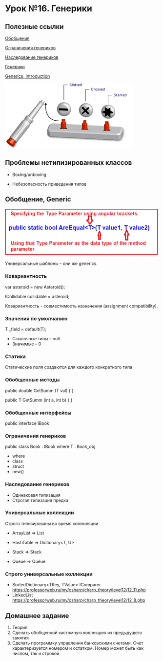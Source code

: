 # Урок №16. Генерики

## Полезные ссылки

[Обобщения](https://metanit.com/sharp/tutorial/3.12.php)

[Ограничения генериков](https://metanit.com/sharp/tutorial/3.38.php)

[Наследование генериков](https://metanit.com/sharp/tutorial/3.39.php)

[Генерики](https://docs.microsoft.com/ru-ru/dotnet/standard/generics/collections)

[Generics, Introduction](https://www.geeksforgeeks.org/c-sharp-generics-introduction/)

![Generics](/Module-3/images/generics.png)

## Проблемы нетипизированных классов

* Boxing/unboxing

* Небезопасность приведения типов

## Обобщение, Generic

![Generics](/Module-3/images/generics-c.png)

Универсальные шаблоны – они же generics.

### Ковариантность

var asteroid = new Asteroid();
 
ICollidable collidable = asteroid;

Ковариантность - совместимость назначения (assignment compatibility).

### Значения по умолчанию

T _field = default(T);

* Ссылочные типы – null
* Значимые – 0

### Статика

Статические поля создаются для каждого конкретного типа

### Обобщенные методы

public double GetSumm<T> (T val)
{
}

public T GetSumm<T> (int a, int b)
{
}

### Обобщенные интерфейсы

public interface IBook<T>

### Ограничения генериков

public class Book<T> : IBook<T> where T : Book_obj

* where
* class
* struct
* new()

### Наследование генериков

* Одинаковая типизация
* Строгая типизация предка

### Универсальные коллекции

Строго типизированы во время компиляции

* ArrayList => List<T>

* HashTable => Dictionary<T, U>

* Stack => Stack<T>

* Queue => Queue<T>

### Строго универсальные коллекции

* SortedDictionary<TKey, TValue>
	IComparer<TKey>
	https://professorweb.ru/my/csharp/charp_theory/level12/12_11.php
* LinkedList<T>
	https://professorweb.ru/my/csharp/charp_theory/level12/12_8.php


## Домашнее задание

1. Теория
2. Сделать обобщенной кастомную коллекцию из предыдущего занятия
3. Сделать программку управления банковскими счетами. Счет характеризуется номером и остатком. 
Номер может быть как числом, так и строкой.